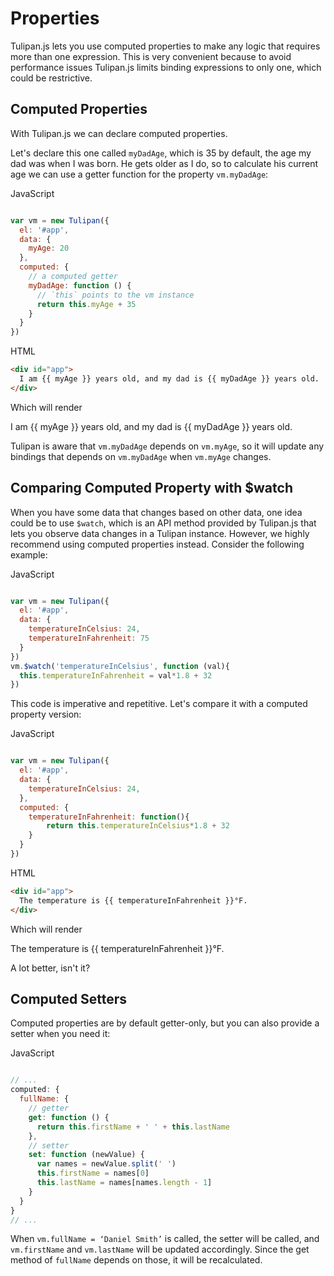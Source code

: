 # Properties

Tulipan.js lets you use computed properties to make any logic that requires more than one expression. This is very convenient because to avoid performance issues Tulipan.js limits binding expressions to only one, which could be restrictive.

## Computed Properties

With Tulipan.js we can declare computed properties. 

Let's declare this one called `myDadAge`, which is 35 by default, the age my dad was when I was born. He gets older as I do, so to calculate his current age we can use a getter function for the property `vm.myDadAge`:


JavaScript
```javascript

var vm = new Tulipan({
  el: '#app',
  data: {
    myAge: 20
  },
  computed: {
    // a computed getter
    myDadAge: function () {
      // `this` points to the vm instance
      return this.myAge + 35
    }
  }
})
```

HTML
```html
<div id="app">
  I am {{ myAge }} years old, and my dad is {{ myDadAge }} years old.
</div>
```

Which will render

<div id="properties1" class="demo">
    I am {{ myAge }} years old, and my dad is {{ myDadAge }} years old.
</div>

Tulipan is aware that `vm.myDadAge` depends on `vm.myAge`, so it will update any bindings that depends on `vm.myDadAge` when `vm.myAge` changes.

## Comparing Computed Property with $watch

When you have some data that changes based on other data, one idea could be to use `$watch`, which is an API method provided by Tulipan.js that lets you observe data changes in a Tulipan instance. However, we highly recommend using computed properties instead. Consider the following example:

JavaScript
```javascript

var vm = new Tulipan({
  el: '#app',
  data: {
    temperatureInCelsius: 24, 
    temperatureInFahrenheit: 75
  }
})
vm.$watch('temperatureInCelsius', function (val){
  this.temperatureInFahrenheit = val*1.8 + 32
})
```

This code is imperative and repetitive. Let's compare it with a computed property version:

JavaScript
```javascript

var vm = new Tulipan({
  el: '#app',
  data: {
    temperatureInCelsius: 24, 
  },
  computed: {
    temperatureInFahrenheit: function(){
        return this.temperatureInCelsius*1.8 + 32
    }  
  }
})
```

HTML
```html
<div id="app">
  The temperature is {{ temperatureInFahrenheit }}°F.
</div>
```

Which will render

<div id="properties2" class="demo">
    The temperature is {{ temperatureInFahrenheit }}°F.
</div>

A lot better, isn't it?


## Computed Setters

Computed properties are by default getter-only, but you can also provide a setter when you need it:

JavaScript
```javascript

// ...
computed: {
  fullName: {
    // getter
    get: function () {
      return this.firstName + ' ' + this.lastName
    },
    // setter
    set: function (newValue) {
      var names = newValue.split(' ')
      this.firstName = names[0]
      this.lastName = names[names.length - 1]
    }
  }
}
// ...
```
When `vm.fullName = ‘Daniel Smith’` is called, the setter will be called, and `vm.firstName` and `vm.lastName` will be updated accordingly. Since the get method of `fullName` depends on those, it will be recalculated.